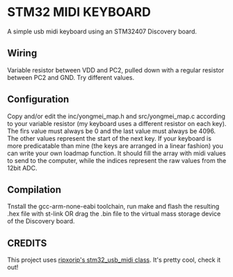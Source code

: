 STM32 MIDI KEYBOARD
===============

A simple usb midi keyboard using an STM32407 Discovery board. 

Wiring
-----------
Variable resistor between VDD and PC2, pulled down with a regular resistor between PC2 and GND. Try different values.


Configuration
-----------
Copy and/or edit the inc/yongmei_map.h and src/yongmei_map.c according to your variable resistor (my keyboard uses a different resistor on each key). The firs value must always be 0 and the last value must always be 4096. The other values represent the start of the next key. If your keyboard is more predicatable than mine (the keys are arranged in a linear fashion) you can write your own loadmap function. It should fill the array with midi values to send to the computer, while the indices represent the raw values from the 12bit ADC.


Compilation
-----------
Tnstall the gcc-arm-none-eabi toolchain, run make and flash the resulting .hex file with st-link OR drag the .bin file to the virtual mass storage device of the Discovery board.


CREDITS
----------
This project uses [ripxorip's stm32_usb_midi class](https://github.com/ripxorip/stm32_usb_midi). It's pretty cool, check it out!
